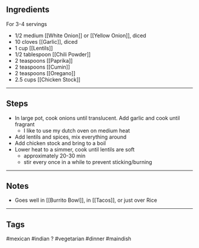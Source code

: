 ## Ingredients
For 3-4 servings

- 1/2 medium [[White Onion]] or [[Yellow Onion]], diced
- 10 cloves [[Garlic]], diced
- 1 cup [[Lentils]]
- 1/2 tablespoon [[Chili Powder]]
- 2 teaspoons [[Paprika]]
- 2 teaspoons [[Cumin]]
- 2 teaspoons [[Oregano]]
- 2.5 cups [[Chicken Stock]]

---
## Steps
- In large pot, cook onions until translucent. Add garlic and cook until fragrant
	- I like to use my dutch oven on medium heat
- Add lentils and spices, mix everything around
- Add chicken stock and bring to a boil
- Lower heat to a simmer, cook until lentils are soft
	- approximately 20-30 min
	- stir every once in a while to prevent sticking/burning

---
## Notes
- Goes well in [[Burrito Bowl]], in [[Tacos]], or just over Rice

---
## Tags
#mexican #indian ?
#vegetarian
#dinner #maindish 